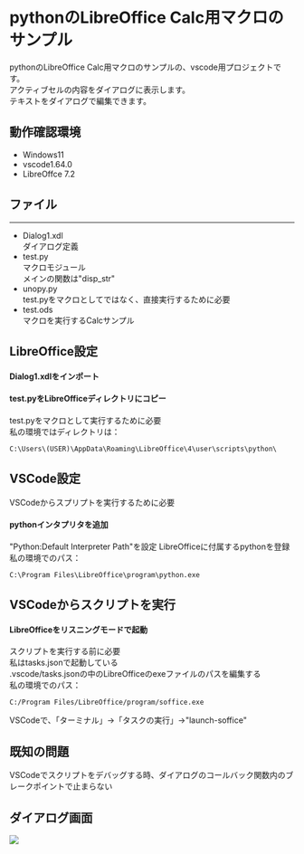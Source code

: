 # pythonのLibreOffice Calc用マクロのサンプル
pythonのLibreOffice Calc用マクロのサンプルの、vscode用プロジェクトです。  
アクティブセルの内容をダイアログに表示します。  
テキストをダイアログで編集できます。  
## 動作確認環境
+ Windows11
+ vscode1.64.0
+ LibreOffce 7.2  
## ファイル
-----
+ Dialog1.xdl   
ダイアログ定義  
+ test.py  
マクロモジュール  
メインの関数は"disp_str"  
+ unopy.py  
test.pyをマクロとしてではなく、直接実行するために必要  
+ test.ods  
マクロを実行するCalcサンプル  
## LibreOffice設定
#### Dialog1.xdlをインポート   
#### test.pyをLibreOfficeディレクトリにコピー  
test.pyをマクロとして実行するために必要  
私の環境ではディレクトリは：  
```
C:\Users\(USER)\AppData\Roaming\LibreOffice\4\user\scripts\python\
```
## VSCode設定
VSCodeからスプリプトを実行するために必要  
#### pythonインタプリタを追加  
"Python:Default Interpreter Path"を設定
LibreOfficeに付属するpythonを登録    
私の環境でのパス：  
```
C:\Program Files\LibreOffice\program\python.exe
```
## VSCodeからスクリプトを実行
#### LibreOfficeをリスニングモードで起動
スクリプトを実行する前に必要  
私はtasks.jsonで起動している  
.vscode/tasks.jsonの中のLibreOfficeのexeファイルのパスを編集する  
私の環境でのパス：  
```
C:/Program Files/LibreOffice/program/soffice.exe
```  
VSCodeで、「ターミナル」→「タスクの実行」→"launch-soffice"  
## 既知の問題
VSCodeでスクリプトをデバッグする時、ダイアログのコールバック関数内のブレークポイントで止まらない  
## ダイアログ画面
<img src="https://user-images.githubusercontent.com/6335693/50577268-4182f580-0e68-11e9-9c6e-129ac94d96d6.jpg"/>